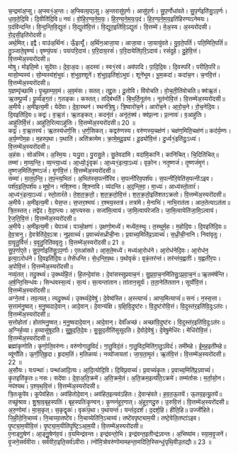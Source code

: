 

  
च॒न्द्रमा॑अ॒प्सु। अ॒प्स्व१॒॑अ॒न्तः। अ॒प्स्वित्य॒प्ऽसु। अ॒न्तरासु॑प॒र्णः। आसु॑प॒र्णः। सु॒प॒र्णोधा॑वते। सु॒प॒र्णइति॑सु॒ऽप॒र्णः। धा॒व॒ते॒दि॒वि। दि॒वीति॑दि॒वि॥ नवः॑। वो॒हि॒र॒ण्य॒ने॒म॒यः॒। हि॒र॒ण्य॒ने॒म॒यः॒प॒दं। हि॒र॒ण्य॒ने॒म॒य॒इति॑हिरण्यऽनेमयः। प॒दंवि॑न्दन्ति। वि॒न्द॒न्ति॒वि॒द्युतः॑। वि॒द्युतो॑वि॒त्तं। वि॒द्युत॒इति॑वि॒ऽद्युतः॑। वि॒त्तम्मे॑। मे॒अ॒स्य। अ॒स्यरो॑दसी। रो॒द॒सी॒इति॑रोदसी॥  
अर्थ॒मित्। इद्वै। वाउ॑अ॒र्थिनः॑। ऊँ॒इत्यूँ॑। अ॒र्थिन॒आजा॒या। आजा॒या। जा॒यायु॑वते। यु॒व॒ते॒पतिं॑। पति॒मिति॒पतिं॑॥ तु॒ञ्जाते॒वृष्ण्यं॑। वृष्ण्यं॒पयः॑। पयः॑परि॒दाय॑। प॒रि॒दाय॒रसं॑। प॒रि॒दायेति॑प॒रि॒ऽदाय॑। रसं॑दुहे। दु॒हे॒वि॒त्तं। वि॒त्तम्मे॑अ॒स्यरो॑दसी॥  
मोषु। मोइति॒मो। सुदे॑वाः। दे॒वा॒अ॒दः। अ॒दस्वः॑। स्व१॒॑रव॑। अव॑पादि। पा॒दि॒दि॒वः। दि॒वस्परि॑। परीति॒परि॑॥ मासो॒म्यस्य॑। सो॒म्यस्य॑शं॒भुवः॑। शं॒भुव॒श्शूने॑। शं॒भुव॒इति॑शं॒ऽभुवः॑। शूने॑भूम। भू॒म॒कदा॑। कदा॑च॒न। च॒नवि॒त्तं। वि॒त्तम्मे॑अ॒स्यरो॑दसी॥  
य॒ज्ञम्पृ॑च्छामि। पृ॒च्छा॒म्य॒व॒मं। अ॒व॒मंसः। सतत्। तद्दू॒तः। दू॒तोवि। वि॑वोचति। वो॒च॒ती॒ति॑वोचति॥ क्व॑ऋ॒तं। ऋ॒तम्पू॒र्व्यं। पू॒र्व्यङ्ग॒तं। ग॒तङ्कः। कस्तत्। तद्बि॑भर्ति। बि॒भ॒र्ति॒नूत॑नः। नूत॑नोवि॒त्तं। वि॒त्तम्मे॑अ॒स्यरो॑दसी॥  
अ॒मीये। अ॒मीइत्य॒मी। येदे॑वाः। दे॒वा॒स्थन॑। स्थन॑त्रि॒षु। त्रि॒ष्वारो॑च॒ने। आरो॑च॒ने। आ॒रो॒च॒ने। रो॒च॒नेदि॒वः। दि॒वइति॑दि॒वः॥ कद्वः॑। व॒ऋ॒तं। ऋ॒तङ्कत्। कदनृ॑तं। अनृ॑तं॒क्व॑। क्व॑प्र॒त्ना। प्र॒त्नावः॑। व॒आहु॑तिः। आहु॑तिर्वि॒त्तं। आहु॑ति॒रित्याऽहु॑तिः। वि॒त्तम्मे॑अ॒स्यरो॑दसी॥ 20 ॥  
कद्वः॑। व॒ऋ॒तस्य॑। ऋ॒तस्य॑धर्ण॒सि। ध॒र्ण॒सिकत्। कद्वरु॑णस्य। वरु॑णस्य॒चक्ष॑णं। चक्ष॑ण॒मिति॒चक्ष॑णं॥ कद॑र्य॒म्णः। अ॒र्य॒म्णॊम॒हः। म॒हस्प॒था। प॒थाति॑। अति॑क्रामेम। क्रा॒मे॒म॒दू॒ढ्यः॑। दू॒ढ्यो॑वि॒त्तं। दु॒र्ध्य१॒॑इति॑दुः॒ऽध्यः॑। वि॒त्तम्मे॑अ॒स्यरो॑दसी॥  
अ॒हंसः। सोअ॑स्मि। अ॒स्मि॒यः। यःपु॒रा। पु॒रासु॒ते। सु॒तेवदा॑मि। वदा॑मि॒कानि॑। कानि॑चित्। चि॒दिति॑चित्॥ तम्मा॑। मा॒व्य॒न्ति॒। व्य॒न्त्या॒ध्यः॑। आ॒ध्यो॒३॒॑वृकः॑। आ॒ध्य१॒॑इत्या॒ऽध्यः॑। वृको॒न। नतृ॒ष्णजं॑। तृ॒ष्णजं॑मृ॒गं। तृ॒ष्णज॒मिति॑तृ॒ष्णऽजं॑। मृ॒गंवि॒त्तं। वि॒त्तम्मे॑अ॒स्यरो॑दसी॥  
सम्मा॑। मा॒त॒प॒न्ति॒। त॒प॒न्त्य॒भितः॑। अ॒भित॑स्स॒पत्नी॑रिव। स॒पत्नी॑रिव॒पर्श॑वः। स॒पत्नी॑रि॒वेति॑स॒पत्नीः॑ऽइव। पर्श॑व॒इति॒पर्श॑वः॥ मूषो॒न। नशि॒श्ना। शि॒श्नावि। व्य॑दन्ति। अ॒द॒न्ति॒मा॒। मा॒ध्यः॑। आध्य॑स्तो॒तारं॑। आ॒ध्य॑१॒॑इत्या॒ऽध्यः॑। स्तो॒तारं॑ते। ते॒श॒त॒क्र॒तो॒। श॒त॒क्र॒तो॒वि॒त्तं। श॒त॒क्र॒तो॒इति॑शतऽक्रतो। वि॒त्तम्मे॑अ॒स्यरो॑दसी॥  
अ॒मीये। अ॒मीइत्य॒मी। येस॒प्त। स॒प्तर॒श्मयः॑। र॒श्मय॒स्तत्र॑। तत्रा॑मे। मे॒नाभिः॑। नाभि॒रात॑ता। आत॒तेत्याऽत॑ता॥ त्रि॒तस्तत्। तद्वे॑द। वे॒दा॒प्त्यः। आ॒प्त्यस्सः। सजा॑मि॒त्वाय॑। जा॒मि॒त्वाय॑रेजति। जा॒मि॒त्वायेति॑जा॒मि॒ऽत्वाय॑। रे॒ज॒ति॒वि॒त्तं। वि॒त्तम्मे॑अ॒स्यरो॑दसी॥  
अ॒मीये। अ॒मीइत्य॒मी। येपञ्च॑। पञ्चो॒क्षणः॑। उ॒क्षणो॒मध्ये॑। मध्ये॑त॒स्थुः। त॒स्थुर्म॒हः। म॒होदि॒वः। दि॒वइति॑दि॒वः॥ दे॒व॒त्रानु। दे॒वत्रेति॑दे॒व॒ऽत्रा। नुप्र॒वाच्यं॑। प्र॒वाच्यं॑सध्रीची॒नाः। प्र॒वाच्य॒मिति॑प्र॒ऽवाच्यं॑। स॒ध्री॒ची॒नानि। निवा॑वृतुः। वा॒वृ॒तु॒र्वित्तं॑। व॒वृ॒तु॒रिति॑ववृतुः। वि॒त्तम्मे॑अ॒स्यरो॑दसी॥ 21 ॥  
सु॒प॒र्णाए॒ते। सु॒प॒र्णाइति॑सु॒ऽप॒र्णाः। ए॒तआ॑सते। आ॒स॒ते॒मध्ये॑। मध्य॑आ॒रोध॑ने। आ॒रोध॑नेदि॒वः। आ॒रोध॑न॒ इत्या॒ऽरोध॑ने। दि॒वइति॑दि॒वः॥ तेसे॑धन्ति। से॒ध॒न्ति॒प॒थः। प॒थोवृकं॑। वृकं॒तर॑न्तं। तर॑न्तंय॒ह्वतीः॑। य॒ह्वती॑र॒पः। अ॒पोवि॒त्तं। वि॒त्तम्मे॑अ॒स्यरो॑दसी॥  
नव्यं॒तत्। तदु॒क्थ्यं॑। उ॒क्थ्यं॑हि॒तं। हि॒तन्दे॒वा॑सः। दे॒वा॑सस्सुप्रवाच॒नं। सु॒प्र॒वा॒च॒नमि॑तिसु॒ऽप्र॒वा॒च॒नं॥ ऋ॒तम॑र्षन्ति। अ॒र्ष॒न्ति॒सिन्ध॑वः। सिन्ध॑वस्स॒त्यं। स॒त्यं। स॒त्यन्ता॑तान। ता॑तान॒सूर्यः॑। त॒ता॒नेति॑ततान। सूर्यो॑वि॒त्तं। वि॒त्तम्मे॑अ॒स्यरो॑दसी॥  
अग्ने॒तव॑। तव॒त्यत्। त्यदु॒क्थ्यं॑। उ॒क्थ्यं॑दे॒वेषु॑। दे॒वेष्व॑स्ति। अ॒स्त्याप्यं॑। आप्य॒मित्याप्यं॑॥ सनः॑। न॒स्स॒त्ता। स॒त्ताम॑नु॒ष्वत्। म॒नु॒ष्वदादे॒वान्। आदे॒वान्। दे॒वान्य॑क्षि। य॒क्षि॒वि॒दुष्ट॑रः। वि॒दुष्ट॑रोवि॒त्तं। वि॒दुस्त॑र॒इति॑वि॒दुःऽत॑रः। वि॒त्तम्मे॑अ॒स्यरो॑दसी॥  
स॒त्तोहोता॑। होता॑मनु॒ष्वत्। म॒नु॒ष्वदादे॒वान्। आदे॒वान्। देवाँ॑अच्छ॑। अच्छा॑वि॒दुष्ट॑रः। वि॒दुस्त॑र॒इति॑वि॒दुःऽत॑रः॥ अ॒ग्निर्ह॒व्या। ह॒व्यासु॑षूदति। सु॒षू॒द॒ति॒दे॒वः। सु॒सू॒द॒तीति॑सुसूदति। दे॒वोदे॒वेषु॑। दे॒वेषु॒मेधि॑रः। मेधि॑रोवि॒त्तं। वि॒त्तम्मे॑अ॒स्यरो॑दसी॥  
ब्रह्मा॑कृणोति। कृ॒णो॒ति॒वरु॑णः। वरु॑णोगातु॒विदं॑। गा॒तु॒विदं॒तं। गा॒तु॒विद॒मिति॑गा॒तु॒ऽविदं॑। तमी॑महे। ई॒म॒ह॒इती॑महे॥ व्यू॑र्णोति। ऊ॒र्णॊ॒ति॒हृ॒दा। हृ॒दाम॒तिं। म॒तिन्नव्यः॑। नव्यो॑जायतां। जा॒य॒ता॒मृ॒तं। ऋ॒तंवि॒त्तं। वि॒त्तम्मे॑अ॒स्यरो॑दसी॥ 22 ॥  
अ॒सौयः। यःपन्थाः॑। पन्था॑आदि॒त्यः। आ॒दि॒त्योदि॒वि। दि॒विप्र॒वाच्यं॑। प्र॒वाच्यं॑कृ॒तः। प्र॒वाच्य॒मिति॑प्र॒ऽवाच्यं॑। कृ॒तइति॑कृ॒तः॥ नसः। सदे॑वाः। दे॒वा॒अ॒ति॒क्रमे॑। अ॒ति॒क्रमे॒तं। अ॒ति॒क्रम॒इत्य॑ति॒ऽक्रमे॑। तम्म॑र्तासः। म॒र्ता॒सो॒न। नप॑श्यथ। प॒श्य॒थ॒वि॒त्तं। वि॒त्तम्मे॑अ॒स्यरो॑दसी॥  
त्रि॒तःकूपे॑व। कूपेव॑हितः। अव॑हितोदे॒वान्। अव॑हित॒इत्यव॑ऽहितः। दे॒वान्ह॑वते। ह॒व॒त॒ऊ॒तये॑। ऊ॒तय॒इत्यू॒तये॑॥ तच्छु॑श्राव। शु॒श्रा॒व॒बृह॒स्पतिः॑। बृह॒स्पतिः॑कृ॒ण्वन्। कृ॒ण्व्नं॑हूर॒णात्। अं॒हूर॒णदु॒रु। उ॒रुवि॒त्तं। वि॒त्तम्मे॑अ॒स्यरो॑दसी॥  
अ॒रु॒णोमा॑। मा॒स॒कृत्। स॒कृद्वृकः॑। वृकः॑प॒था। प॒थायन्तं॑। यन्तं॑द॒दर्श॑। द॒दर्श॒हि। हीति॒हि॥ उज्जी॑हिते। जि॒ही॒ते॒नि॒चाय्य॑। नि॒चाय्या॒तष्टे॑व। नि॒चाय्येति॑नि॒ऽचाय्य॑। तष्टे॑वपृष्ट्याम॒यी। तष्टे॒वेति॒तष्टा॑ऽइव। पृ॒ष्ट्या॒म॒यीवि॒त्तं। पृ॒ष्ट्या॒म॒यीति॑पृ॒ष्टि॒ऽआ॒म॒यी। वि॒त्तम्मे॑अ॒स्यरो॑दसी॥  
ए॒नाङ्गू॒षेण॑। आ॒ङ्गू॒॒॒षेण॑व॒यं। व॒यमिन्द्र॑वन्तः। इन्द्र॑वन्तो॒भि। इन्द्र॑वन्त॒इतीन्द्र॑ऽवन्तः। अ॒भिष्या॑म। स्या॒म॒वृ॒जने॑। वृ॒जने॒सर्व॑वीराः। सर्व॑वीरा॒इति॒सर्व॑ऽवीराः। त्नो॑मि॒त्रोवरु॑णॊमामहन्ता॒मदि॑ति॒स्सिन्धुः॑पृथि॒वीउ॒तद्यौः॥ 23 ॥  
